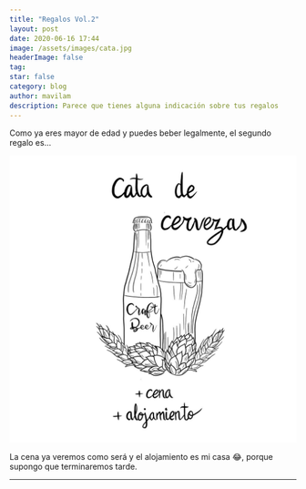 ```yaml
---
title: "Regalos Vol.2"
layout: post
date: 2020-06-16 17:44
image: /assets/images/cata.jpg
headerImage: false
tag:
star: false
category: blog
author: mavilam
description: Parece que tienes alguna indicación sobre tus regalos
---
```


Como ya eres mayor de edad y puedes beber legalmente, el segundo regalo es...

![Vale](/assets/images/cata.jpg)

La cena ya veremos como será y el alojamiento es mi casa 😂, porque supongo que terminaremos tarde.

---
